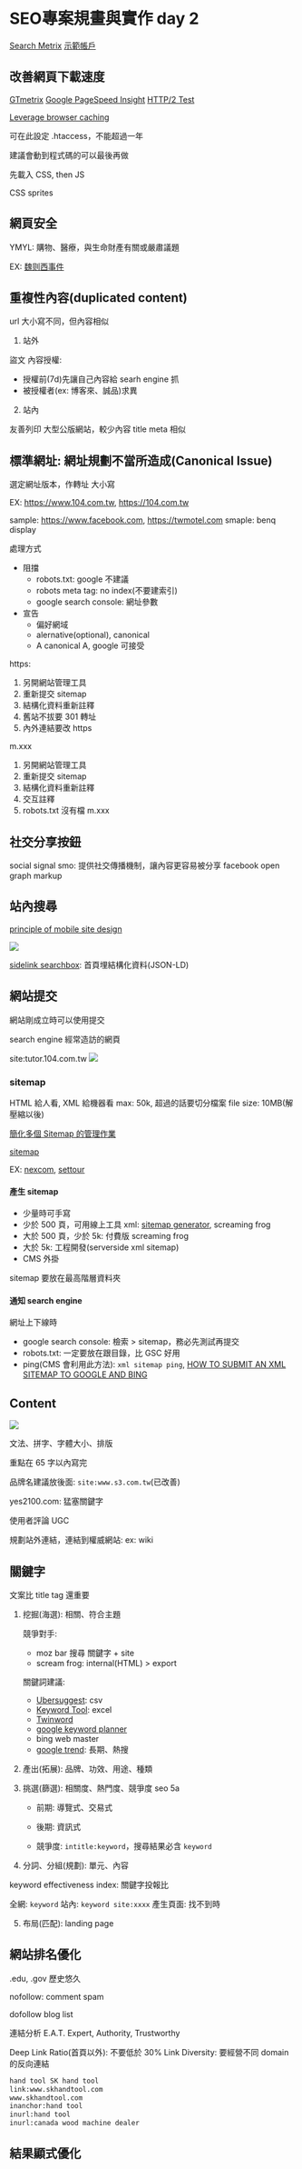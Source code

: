 # SEO專案規畫與實作 day 2

[Search Metrix](https://www.searchmetrics.com/)
[示範帳戶](https://support.google.com/analytics/answer/6367342?hl=zh-Hant)

## 改善網頁下載速度

[GTmetrix](https://gtmetrix.com/)
[Google PageSpeed Insight](https://developers.google.com/speed/pagespeed/insights/?hl=zh-TW)
[HTTP/2 Test](https://tools.keycdn.com/http2-test)

[Leverage browser caching](https://gtmetrix.com/leverage-browser-caching.html)

可在此設定 .htaccess，不能超過一年

建議會動到程式碼的可以最後再做

先載入 CSS, then JS

CSS sprites

## 網頁安全

YMYL: 購物、醫療，與生命財產有關或嚴肅議題

EX: [魏则西事件](https://zh.wikipedia.org/wiki/%E9%AD%8F%E5%88%99%E8%A5%BF%E4%BA%8B%E4%BB%B6)

## 重複性內容(duplicated content)

url 大小寫不同，但內容相似

1. 站外

盜文
內容授權:

* 授權前(7d)先讓自己內容給 searh engine 抓
* 被授權者(ex: 博客來、誠品)求異

2. 站內

友善列印
大型公版網站，較少內容
title meta 相似

## 標準網址: 網址規劃不當所造成(Canonical Issue)

選定網址版本，作轉址
大小寫

EX: https://www.104.com.tw, https://104.com.tw

sample: https://www.facebook.com, https://twmotel.com
smaple: benq display

處理方式
* 阻擋
  * robots.txt: google 不建議
  * robots meta tag: no index(不要建索引)
  * google search console: 網址參數
* 宣告
  * 偏好網域
  * alernative(optional), canonical
  * A canonical A, google 可接受

https:

1. 另開網站管理工具
1. 重新提交 sitemap
1. 結構化資料重新註釋
1. 舊站不拔要 301 轉址
1. 內外連結要改 https

m.xxx

1. 另開網站管理工具
1. 重新提交 sitemap
1. 結構化資料重新註釋
1. 交互註釋
1. robots.txt 沒有檔 m.xxx

## 社交分享按鈕

social signal
smo: 提供社交傳播機制，讓內容更容易被分享
facebook open graph markup

## 站內搜尋

[principle of mobile site design](https://www.thinkwithgoogle.com/marketing-resources/experience-design/principles-mobile-site-design-delight-users-drive-conversions/)

![](https://i.imgur.com/MXzvAE2.png)

[sidelink searchbox](https://developers.google.com/search/docs/data-types/sitelinks-searchbox): 首頁埋結構化資料(JSON-LD)

## 網站提交

網站剛成立時可以使用提交

search engine 經常造訪的網頁

site:tutor.104.com.tw
![](https://i.imgur.com/jx55hgJ.png)

### sitemap

HTML 給人看, XML 給機器看
max: 50k, 超過的話要切分檔案
file size: 10MB(解壓縮以後)

[簡化多個 Sitemap 的管理作業](https://support.google.com/webmasters/answer/75712?hl=zh-Hant)

[sitemap](https://www.sitemaps.org/zh_TW/protocol.html)

EX: [nexcom](http://www.nexcom.com/robots.txt), [settour](http://www.settour.com.tw/robots.txt)

#### 產生 sitemap

* 少量時可手寫
* 少於 500 頁，可用線上工具 xml: [sitemap generator](https://www.xml-sitemaps.com/), screaming frog
* 大於 500 頁，少於 5k: 付費版 screaming frog
* 大於 5k: 工程開發(serverside xml sitemap)
* CMS 外掛

sitemap 要放在最高階層資料夾

#### 通知 search engine

網址上下線時

* google search console: 檢索 > sitemap，務必先測試再提交
* robots.txt: 一定要放在跟目錄，比 GSC 好用
* ping(CMS 會利用此方法): `xml sitemap ping`, [HOW TO SUBMIT AN XML SITEMAP TO GOOGLE AND BING](http://www.dummies.com/web-design-development/search-engine-optimization/how-to-submit-an-xml-sitemap-to-google-and-bing/)

## Content

![](https://i.imgur.com/xHZaFR3.png)

文法、拼字、字體大小、排版

重點在 65 字以內寫完

品牌名建議放後面: `site:www.s3.com.tw`(已改善)

yes2100.com: 猛塞關鍵字

使用者評論 UGC

規劃站外連結，連結到權威網站: ex: wiki

## 關鍵字

文案比 title tag 還重要

1. 挖掘(海選): 相關、符合主題

    競爭對手:
    * moz bar 搜尋 關鍵字 + site
    * scream frog: internal(HTML) > export

    關鍵詞建議:
    * [Ubersuggest](https://ubersuggest.io/): csv
    * [Keyword Tool](https://keywordtool.io/): excel
    * [Twinword](https://www.twinword.com/)
    * [google keyword planner](https://adwords.google.com/home/tools/keyword-planner/)
    * bing web master
    * [google trend](https://trends.google.com.tw/trends/): 長期、熱搜

2. 產出(拓展): 品牌、功效、用途、種類
3. 挑選(篩選): 相關度、熱門度、競爭度 seo 5a

    * 前期: 導覽式、交易式
    * 後期: 資訊式

    * 競爭度: `intitle:keyword`，搜尋結果必含 `keyword`

4. 分詞、分組(規劃): 單元、內容

keyword effectiveness index: 關鍵字投報比

全網: `keyword`
站內: `keyword site:xxxx`
產生頁面: 找不到時

5. 布局(匹配): landing page

## 網站排名優化

.edu, .gov 歷史悠久

nofollow: comment spam

dofollow blog list

連結分析
E.A.T. Expert, Authority, Trustworthy

Deep Link Ratio(首頁以外): 不要低於 30%
Link Diversity: 要經營不同 domain 的反向連結

```txt
hand tool SK hand tool
link:www.skhandtool.com
www.skhandtool.com
inanchor:hand tool
inurl:hand tool
inurl:canada wood machine dealer
```

## 結果顯式優化